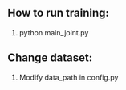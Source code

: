 ## How to run training:
1) python main_joint.py
## Change dataset:
1) Modify data_path in config.py 
